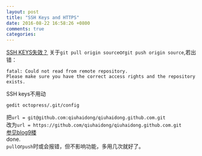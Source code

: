 ```yaml
---
layout: post
title: "SSH Keys and HTTPS"
date: 2016-08-22 16:58:26 +0800
comments: true
categories: 
---
```

[SSH KEYS失效？](https://help.github.com/articles/securing-your-github-pages-site-with-https/)
关于`git pull origin source`or`git push origin source`,若出错：  

    fatal: Could not read from remote repository. 
    Please make sure you have the correct access rights and the repository exists.

SSH keys不用动  

    gedit octopress/.git/config

把`url = git@github.com:qiuhaidong/qiuhaidong.github.com.git`  
改为`url = https://github.com/qiuhaidong/qiuhaidong.github.com.git`  
[参见blog9楼](http://bbs.csdn.net/topics/390909877)  
done.  
`pull`or`push`时或会报错，但不影响功能，多用几次就好了。
